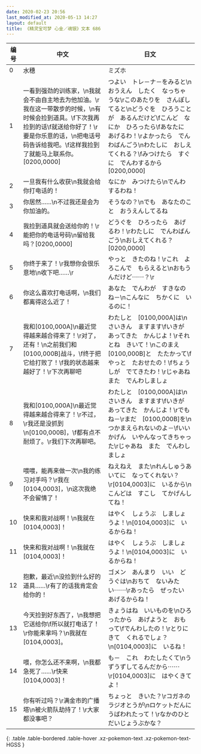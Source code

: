 ```yaml
---
date: 2020-02-23 20:56
last_modified_at: 2020-05-13 14:27
layout: default
title: 《精灵宝可梦 心金／魂银》文本 686
---
```

| 编号 | 中文 | 日文 |
| ---- | ---- | ---- |
| 0 | 水穗 | ミズホ |
| 1 | 一看到强劲的训练家，\n我就会不由自主地去为他加油。\r我在这一带散步的时候，\n有时候会捡到道具。\f下次我再捡到的话\f就送给你好了！\r要是你乐意的话，\n把电话号码告诉给我吧。\f这样我捡到了就能马上联系你。[0200,0000] | つよい　トレ－ナ－をみると\nおうえん　したく　なっちゃうな\rこのあたりを　さんぽしてると\nどうぐを　ひろうことが　あるんだけど\fこんど　なにか　ひろったら\fあなたに　あげるわ！\rよかったら　でんわばんごう\nわたしに　おしえてくれる？\fみつけたら　すぐに　でんわするから[0200,0000] |
| 2 | 一旦我有什么收获\n我就会给你打电话的！ | なにか　みつけたら\nでんわ　するわね！ |
| 3 | 你居然……\n不过我还是会为你加油的。 | そうなの？\nでも　あなたのこと　おうえんしてるね |
| 4 | 我捡到道具就会送给你的！\r能把你的电话号码\n留给我吗？[0200,0000] | どうぐを　ひろったら　あげるわ！\rわたしに　でんわばんごう\nおしえてくれる？[0200,0000] |
| 5 | 你终于来了！\r我想你会很乐意地\n收下吧……\r | やっと　きたのね！\rこれ　よろこんで　もらえると\nおもうんだけど⋯⋯？\r |
| 6 | 你这么喜欢打电话啊，\n我们都离得这么近了！ | あなた　でんわが　すきなのね－\nこんなに　ちかくに　いるのに！ |
| 7 | 我和[0100,000A]\n最近觉得越来越合得来了！\r对了，还有！\n之前我们和[0100,000B]战斗，\f终于把它给打败了！\f我的状态越来越好了！\r下次再聊吧 | わたしと　[0100,000A]は\nさいきん　ますます\fいきが　あってきた　かんじよ！\rそれとね　きいて！\nこのまえ　[0100,000B]と　たたかって\fやっと　たおせたの！\fちょうしが　でてきたわ！\rじゃあね　また　でんわしましょ |
| 8 | 我和[0100,000A]\n最近觉得越来越合得来了！\r不过，\r我还是没抓到\n[0100,000B]，\f都有点不耐烦了。\r我们下次再聊吧。 | わたしと　[0100,000A]は\nさいきん　ますます\fいきが　あってきた　かんじよ！\rでもね－\rまだ　[0100,000B]を\nつかまえられないのよ－\fいいかげん　いやんなってきちゃった\rじゃあね　また　でんわしましょ |
| 9 | 喂喂，能再来做一次\n我的练习对手吗？\r我在[0104,0003]，\n这次我绝不会留情了！ | ねえねえ　また\nれんしゅうあいてに　なってくれない？\r[0104,0003]に　いるから\nこんどは　すこし　てかげんしてね！ |
| 10 | 快来和我对战啊！\n我就在[0104,0003]！ | はやく　しょうぶ　しましょうよ！\n[0104,0003]に　いるからね！ |
| 11 | 快来和我对战啊！\n我就在[0104,0003]！ | はやく　しょうぶ　しましょうよ！\n[0104,0003]に　いるからね！ |
| 12 | 抱歉，最近\n没捡到什么好的道具……\r有了的话我肯定会给你的！ | ゴメン　あんまり　いい　どうぐは\nおちて　ないみたい⋯⋯\rあったら　ぜったい　あげるからね！ |
| 13 | 今天捡到好东西了，\n我想把它送给你\f所以就打电话了！\r你能来拿吗？\n我就在[0104,0003]。 | きょうはね　いいものを\nひろったから　あげようと　おもって\fでんわしたの！\rとりに　きて　くれるでしょ？\n[0104,0003]に　いるね！ |
| 14 | 喂，你怎么还不来啊，\n我都急死了……\r快来[0104,0003]！ | も－　これ　わたしたくて\nうずうずしてるんだから⋯⋯\r[0104,0003]に　はやくきてよ！ |
| 15 | 你有听过吗？\r满金市的广播塔\n被火箭队劫持了！\r大家都没事吧？ | ちょっと　きいた？\rコガネの　ラジオとうが\nロケットだんに　うばわれたって！\rなかのひと　だいじょうぶかな？ |
{: .table .table-bordered .table-hover .xz-pokemon-text .xz-pokemon-text-HGSS }